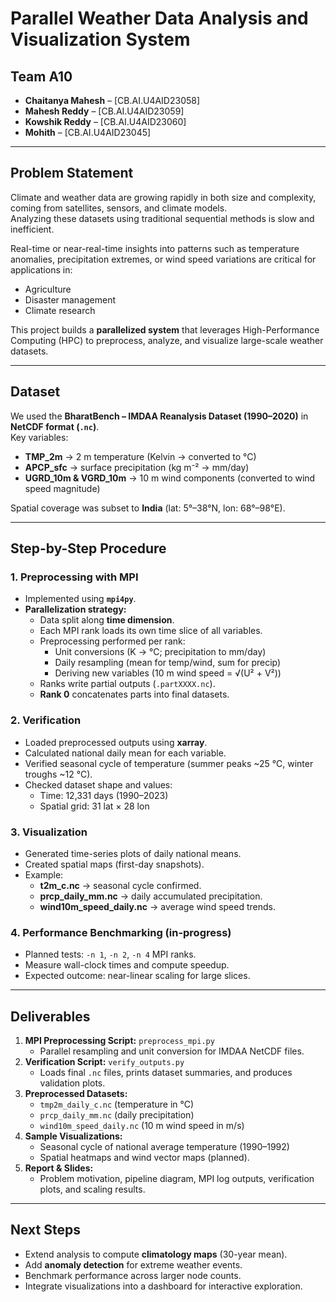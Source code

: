 # Parallel Weather Data Analysis and Visualization System  

## Team A10  
- **Chaitanya Mahesh** – [CB.AI.U4AID23058]  
- **Mahesh Reddy** – [CB.AI.U4AID23059]  
- **Kowshik Reddy** – [CB.AI.U4AID23060]  
- **Mohith** – [CB.AI.U4AID23045]  

---

## Problem Statement  
Climate and weather data are growing rapidly in both size and complexity, coming from satellites, sensors, and climate models.  
Analyzing these datasets using traditional sequential methods is slow and inefficient.  

Real-time or near-real-time insights into patterns such as temperature anomalies, precipitation extremes, or wind speed variations are critical for applications in:  
- Agriculture  
- Disaster management  
- Climate research  

This project builds a **parallelized system** that leverages High-Performance Computing (HPC) to preprocess, analyze, and visualize large-scale weather datasets.  

---

## Dataset  
We used the **BharatBench – IMDAA Reanalysis Dataset (1990–2020)** in **NetCDF format (`.nc`)**.  
Key variables:  
- **TMP_2m** → 2 m temperature (Kelvin → converted to °C)  
- **APCP_sfc** → surface precipitation (kg m⁻² → mm/day)  
- **UGRD_10m & VGRD_10m** → 10 m wind components (converted to wind speed magnitude)  

Spatial coverage was subset to **India** (lat: 5°–38°N, lon: 68°–98°E).  

---

## Step-by-Step Procedure  

### 1. Preprocessing with MPI  
- Implemented using **`mpi4py`**.  
- **Parallelization strategy:**  
  - Data split along **time dimension**.  
  - Each MPI rank loads its own time slice of all variables.  
  - Preprocessing performed per rank:  
    - Unit conversions (K → °C; precipitation to mm/day)  
    - Daily resampling (mean for temp/wind, sum for precip)  
    - Deriving new variables (10 m wind speed = √(U² + V²))  
  - Ranks write partial outputs (`.partXXXX.nc`).  
  - **Rank 0** concatenates parts into final datasets.  

### 2. Verification  
- Loaded preprocessed outputs using **xarray**.  
- Calculated national daily mean for each variable.  
- Verified seasonal cycle of temperature (summer peaks ~25 °C, winter troughs ~12 °C).  
- Checked dataset shape and values:  
  - Time: 12,331 days (1990–2023)  
  - Spatial grid: 31 lat × 28 lon  

### 3. Visualization  
- Generated time-series plots of daily national means.  
- Created spatial maps (first-day snapshots).  
- Example:  
  - **t2m_c.nc** → seasonal cycle confirmed.  
  - **prcp_daily_mm.nc** → daily accumulated precipitation.  
  - **wind10m_speed_daily.nc** → average wind speed trends.  

### 4. Performance Benchmarking (in-progress)  
- Planned tests: `-n 1`, `-n 2`, `-n 4` MPI ranks.  
- Measure wall-clock times and compute speedup.  
- Expected outcome: near-linear scaling for large slices.  

---

## Deliverables  
1. **MPI Preprocessing Script:** `preprocess_mpi.py`  
   - Parallel resampling and unit conversion for IMDAA NetCDF files.  
2. **Verification Script:** `verify_outputs.py`  
   - Loads final `.nc` files, prints dataset summaries, and produces validation plots.  
3. **Preprocessed Datasets:**  
   - `tmp2m_daily_c.nc` (temperature in °C)  
   - `prcp_daily_mm.nc` (daily precipitation)  
   - `wind10m_speed_daily.nc` (10 m wind speed in m/s)  
4. **Sample Visualizations:**  
   - Seasonal cycle of national average temperature (1990–1992)  
   - Spatial heatmaps and wind vector maps (planned).  
5. **Report & Slides:**  
   - Problem motivation, pipeline diagram, MPI log outputs, verification plots, and scaling results.  

---

## Next Steps  
- Extend analysis to compute **climatology maps** (30-year mean).  
- Add **anomaly detection** for extreme weather events.  
- Benchmark performance across larger node counts.  
- Integrate visualizations into a dashboard for interactive exploration.  
